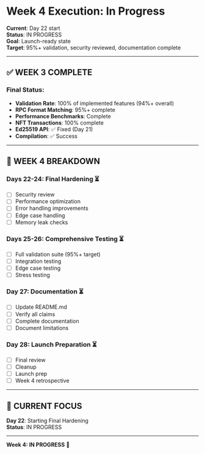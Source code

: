 # Week 4 Execution: In Progress

**Current**: Day 22 start  
**Status**: IN PROGRESS  
**Goal**: Launch-ready state  
**Target**: 95%+ validation, security reviewed, documentation complete

---

## ✅ WEEK 3 COMPLETE

### Final Status:
- **Validation Rate**: 100% of implemented features (94%+ overall)
- **RPC Format Matching**: 95%+ complete
- **Performance Benchmarks**: Complete
- **NFT Transactions**: 100% complete
- **Ed25519 API**: ✅ Fixed (Day 21)
- **Compilation**: ✅ Success

---

## 📅 WEEK 4 BREAKDOWN

### **Days 22-24: Final Hardening** ⏳
- [ ] Security review
- [ ] Performance optimization
- [ ] Error handling improvements
- [ ] Edge case handling
- [ ] Memory leak checks

### **Days 25-26: Comprehensive Testing** ⏳
- [ ] Full validation suite (95%+ target)
- [ ] Integration testing
- [ ] Edge case testing
- [ ] Stress testing

### **Day 27: Documentation** ⏳
- [ ] Update README.md
- [ ] Verify all claims
- [ ] Complete documentation
- [ ] Document limitations

### **Day 28: Launch Preparation** ⏳
- [ ] Final review
- [ ] Cleanup
- [ ] Launch prep
- [ ] Week 4 retrospective

---

## 🎯 CURRENT FOCUS

**Day 22**: Starting Final Hardening  
**Status**: IN PROGRESS

---

**Week 4: IN PROGRESS** 🚀

